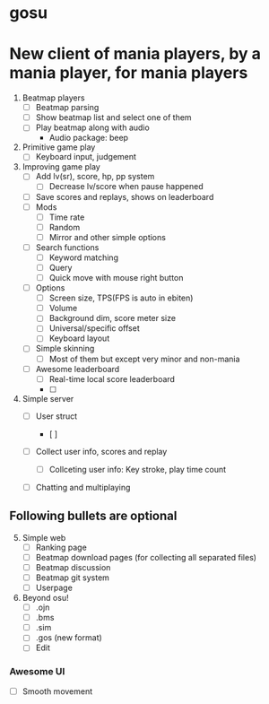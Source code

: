 # gosu
New client of mania players, by a mania player, for mania players
=================================================================
1. Beatmap players
    - [ ] Beatmap parsing
    - [ ] Show beatmap list and select one of them
    - [ ] Play beatmap along with audio
        * Audio package: beep

2. Primitive game play
    - [ ] Keyboard input, judgement

3. Improving game play
    - [ ] Add lv(sr), score, hp, pp system
        - [ ] Decrease lv/score when pause happened 
    - [ ] Save scores and replays, shows on leaderboard
    - [ ] Mods
        - [ ] Time rate
        - [ ] Random 
        - [ ] Mirror and other simple options 
    - [ ] Search functions
        - [ ] Keyword matching
        - [ ] Query 
        - [ ] Quick move with mouse right button 
    - [ ] Options
        - [ ] Screen size, TPS(FPS is auto in ebiten)
        - [ ] Volume
        - [ ] Background dim, score meter size
        - [ ] Universal/specific offset
        - [ ] Keyboard layout
    - [ ] Simple skinning
        - [ ] Most of them but except very minor and non-mania
    - [ ] Awesome leaderboard
        - [ ] Real-time local score leaderboard
        - [ ]

4. Simple server
    - [ ] User struct
        - [ ] 
    - [ ] Collect user info, scores and replay
        - [ ] Collceting user info: Key stroke, play time count
    - [ ] Chatting and multiplaying


## Following bullets are optional

5. Simple web
    - [ ] Ranking page
    - [ ] Beatmap download pages (for collecting all separated files)
    - [ ] Beatmap discussion
    - [ ] Beatmap git system
    - [ ] Userpage

6. Beyond osu!
    - [ ] .ojn
    - [ ] .bms 
    - [ ] .sim
    - [ ] .gos (new format)
    - [ ] Edit

### Awesome UI
- [ ] Smooth movement 
